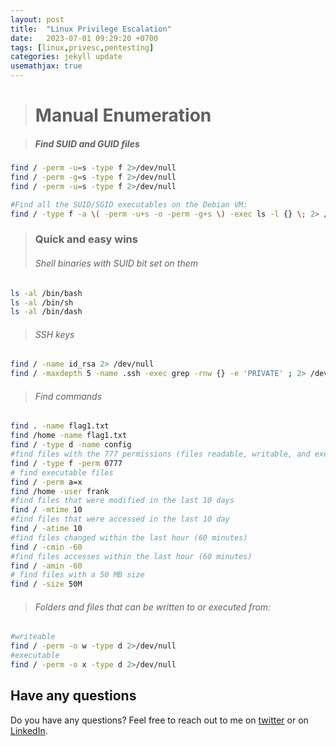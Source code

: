```yaml
---
layout: post
title:  "Linux Privilege Escalation"
date:   2023-07-01 09:29:20 +0700
tags: [linux,privesc,pentesting]
categories: jekyll update
usemathjax: true
---
```


> # Manual Enumeration

> ##### Find SUID and GUID files


```bash
find / -perm -u=s -type f 2>/dev/null
find / -perm -g=s -type f 2>/dev/null
find / -perm -u=s -type f 2>/dev/null

#Find all the SUID/SGID executables on the Debian VM:
find / -type f -a \( -perm -u+s -o -perm -g+s \) -exec ls -l {} \; 2> /dev/null

```

> ### Quick and easy wins
> ###### Shell binaries with SUID bit set on them

```bash
ls -al /bin/bash
ls -al /bin/sh
ls -al /bin/dash
```
> ###### SSH keys
```bash
find / -name id_rsa 2> /dev/null
find / -maxdepth 5 -name .ssh -exec grep -rnw {} -e 'PRIVATE' ; 2> /dev/null
```

> ###### Find commands

```bash
find . -name flag1.txt
find /home -name flag1.txt
find / -type d -name config
#find files with the 777 permissions (files readable, writable, and executable by all users)
find / -type f -perm 0777
# find executable files
find / -perm a=x
find /home -user frank
#find files that were modified in the last 10 days
find / -mtime 10
#find files that were accessed in the last 10 day
find / -atime 10
#find files changed within the last hour (60 minutes)
find / -cmin -60
#find files accesses within the last hour (60 minutes)
find / -amin -60
# find files with a 50 MB size
find / -size 50M
```
> ###### Folders and files that can be written to or executed from: 

```bash
#writeable
find / -perm -o w -type d 2>/dev/null
#executable
find / -perm -o x -type d 2>/dev/null
```
## Have any questions
Do you have any questions? Feel free to reach out to me on [twitter](https://twitter.com/rach1tarora) or on [LinkedIn](https://www.linkedin.com/in/rach1tarora/).